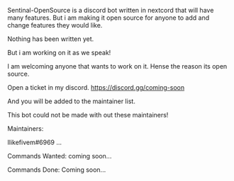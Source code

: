 Sentinal-OpenSource is a discord bot written in nextcord that will have many features. But i am making it open source for anyone to add and change features they would like.

Nothing has been written yet.

But i am working on it as we speak!

I am welcoming anyone that wants to work on it. Hense the reason its open source.

Open a ticket in my discord. https://discord.gg/coming-soon

And you will be added to the maintainer list.

This bot could not be made with out these maintainers!

Maintainers:

Ilikefivem#6969
...


Commands Wanted:
coming soon...


Commands Done:
Coming soon...